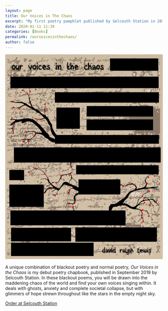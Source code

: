 ```yaml
---
layout: page
title: Our Voices in The Chaos
excerpt: "My first poetry pamphlet published by Selcouth Station in 2019."
date: 2020-01-11 11:39
categories: [Books]
permalink: /ourvoicesinthechaos/
author: false
---
```


<img src="/assets/images/site/ourvoices.jpg" class="img-fluid" alt="Our Voices in the chaos cover">

A unique combination of blackout poetry and normal poetry, <em>Our Voices in the Chaos</em> is my debut poetry chapbook, published in September 2019 by Selcouth Station. In these blackout poems, you will be drawn into the maddening chaos of the world and find your own voices singing within. It deals with ghosts, anxiety and complete societal collapse, but with glimmers of hope strewn throughout like the stars in the empty night sky.

<a class="btn btn--primary" href="https://www.selcouthstation.com/product-page/our-voices-in-the-chaos">Order at Selcouth Station</a>

